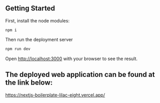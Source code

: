 ## Getting Started

First, install the node modules:
```
npm i
```
Then run the deployment server

```bash
npm run dev
```

Open [http://localhost:3000](http://localhost:3000) with your browser to see the result.

## The deployed web application can be found at the link below:
https://nextjs-boilerplate-lilac-eight.vercel.app/
